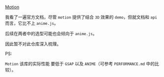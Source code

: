 [Motion](https://motion.dev/)

我看了一遍官方文档，尽管 `motion` 提供了结合 `3D` 效果的 `demo`，但就文档和 `api` 而言，它比不上 `anime.js`。

后续在两者中的选型可能也会倾向于 `anime.js`。

因此暂不对此仓库深入梳理。

PS:

`Motion` 该库的实际性能 要低于 `GSAP` 以及 `ANIME`（可参考 `PERFORMANCE.md` 中的比较）。
